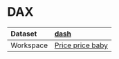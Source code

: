 



# DAX

|Dataset|[dash](./../dash.md)|
| :--- | :--- |
|Workspace|[Price price baby](../../Workspaces/Price-price-baby.md)|
